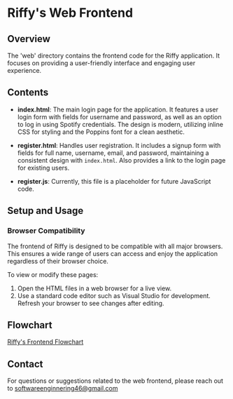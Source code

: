 # Riffy's Web Frontend

## Overview

The 'web' directory contains the frontend code for the Riffy application. It focuses on providing a user-friendly interface and engaging user experience.

## Contents

- **index.html**: The main login page for the application. It features a user login form with fields for username and password, as well as an option to log in using Spotify credentials. The design is modern, utilizing inline CSS for styling and the Poppins font for a clean aesthetic.

- **register.html**: Handles user registration. It includes a signup form with fields for full name, username, email, and password, maintaining a consistent design with `index.html`. Also provides a link to the login page for existing users.

- **register.js**: Currently, this file is a placeholder for future JavaScript code.

## Setup and Usage

### Browser Compatibility

The frontend of Riffy is designed to be compatible with all major browsers. This ensures a wide range of users can access and enjoy the application regardless of their browser choice.

To view or modify these pages:

1. Open the HTML files in a web browser for a live view.
2. Use a standard code editor such as Visual Studio for development. Refresh your browser to see changes after editing.

## Flowchart

[Riffy's Frontend Flowchart](https://github.com/SerhanTelatar/CS308-Project/blob/7ff7944b47bdba611efc698dd339feaeacfcfa0e/wikiAssets/Riffy's%20Frontend%20Flowchart.jpeg)

## Contact

For questions or suggestions related to the web frontend, please reach out to softwareenginnering46@gmail.com
